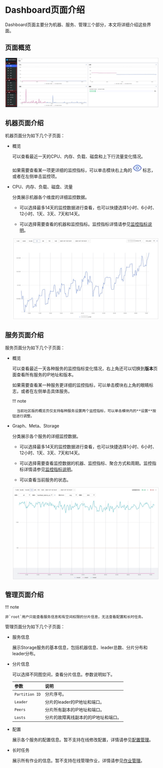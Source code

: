# Dashboard页面介绍

Dashboard页面主要分为机器、服务、管理三个部分，本文将详细介绍这些界面。

## 页面概览

![页面概览](overview.png)

## 机器页面介绍

机器页面分为如下几个子页面：

- 概览
  
  可以查看最近一天的CPU、内存、负载、磁盘和上下行流量变化情况。

  如果需要查看某一项更详细的监控指标，可以单击模块右上角的![页面概览](eye.png)标志，或者在左侧单击监控项。

- CPU、内存、负载、磁盘、流量
  
  分类展示机器各个维度的详细监控数据。
  
  - 可以选择最多14天的监控数据进行查看，也可以快捷选择1小时、6小时、12小时、1天、3天、7天和14天。

  - 可以选择需要查看的机器和监控指标。监控指标详情请参见[监控指标说明](6.monitor-parameter.md)。

  ![机器页面](machine.png)

## 服务页面介绍

服务页面分为如下几个子页面：

- 概览

  可以查看最近一天各种服务的监控指标变化情况，右上角还可以切换到**版本**页面查看所有服务的IP地址和版本。
  
  如果需要查看某一种服务更详细的监控指标，可以单击模块右上角的眼睛标志，或者在左侧单击具体服务。

  !!! note

        当前社区版的概览页仅支持每种服务设置两个监控指标，可以单击模块内的**设置**按钮进行调整。

- Graph、Meta、Storage

  分类展示各个服务的详细监控数据。

  - 可以选择最多14天的监控数据进行查看，也可以快捷选择1小时、6小时、12小时、1天、3天、7天和14天。

  - 可以选择需要查看监控数据的机器、监控指标、聚合方式和周期。监控指标详情请参见[监控指标说明](6.monitor-parameter.md)。

  - 可以查看当前服务的状态。

  ![服务页面](service.png)

## 管理页面介绍

!!! note

    非`root`用户只能查看服务信息和有空间权限的分片信息，无法查看配置和长时任务。

管理页面分为如下几个子页面：

- 服务信息

  展示Storage服务的基本信息，包括机器信息、leader总数、分片分布和leader分布。

- 分片信息

  可以选择不同图空间，查看分片信息。参数说明如下。

  |参数|说明|
  |:---|:---|
  |`Partition ID`|分片序号。|
  |`Leader`|分片的leader的IP地址和端口。|
  |`Peers`|分片所有副本的IP地址和端口。|
  |`Losts`|分片的故障离线副本的的IP地址和端口。|

- 配置
  
  展示各个服务的配置信息。暂不支持在线修改配置，详情请参见[配置管理](../5.configurations-and-logs/1.configurations/1.configurations.md)。

- 长时任务

  展示所有作业的信息。暂不支持在线管理作业，详情请参见[作业管理](../3.ngql-guide/18.operation-and-maintenance-statements/4.job-statements.md)。